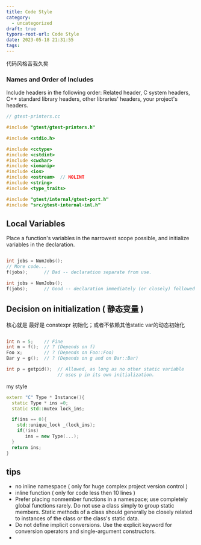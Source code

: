 ```yaml
---
title: Code Style
category:
  - uncategorized
draft: true
typora-root-url: Code Style
date: 2023-05-18 21:31:55
tags:
---
```


  代码风格苦我久矣

### Names and Order of Includes
Include headers in the following order: Related header, C system headers, C++ standard library headers, other libraries' headers, your project's headers.
```cpp
// gtest-printers.cc

#include "gtest/gtest-printers.h"

#include <stdio.h>

#include <cctype>
#include <cstdint>
#include <cwchar>
#include <iomanip>
#include <ios>
#include <ostream>  // NOLINT
#include <string>
#include <type_traits>

#include "gtest/internal/gtest-port.h"
#include "src/gtest-internal-inl.h"
```

## Local Variables
Place a function's variables in the narrowest scope possible, and initialize variables in the declaration.
```cpp

int jobs = NumJobs();
// More code...
f(jobs);      // Bad -- declaration separate from use.

int jobs = NumJobs();
f(jobs);      // Good -- declaration immediately (or closely) followed by use.
```

## Decision on initialization ( 静态变量 )
核心就是 最好是 constexpr 初始化；或者不依赖其他static var的动态初始化

```cpp

int n = 5;    // Fine
int m = f();  // ? (Depends on f)
Foo x;        // ? (Depends on Foo::Foo)
Bar y = g();  // ? (Depends on g and on Bar::Bar)

int p = getpid();  // Allowed, as long as no other static variable
                   // uses p in its own initialization.
```
my style
```cpp
extern "C" Type * Instance(){
  static Type * ins =0;
  static std::mutex lock_ins;

  if(ins == 0){
    std::unique_lock _(lock_ins);
    if(!ins)
       ins = new Type(...);
  }
  return ins;
}

```


## tips
* no inline namespace ( only for huge complex project version control )
*    inline function  ( only for code less then 10 lines )
* Prefer placing nonmember functions in a namespace; use completely global functions rarely. Do not use a class simply to group static members. Static methods of a class should generally be closely related to instances of the class or the class's static data.
* Do not define implicit conversions. Use the explicit keyword for conversion operators and single-argument constructors.
* 
